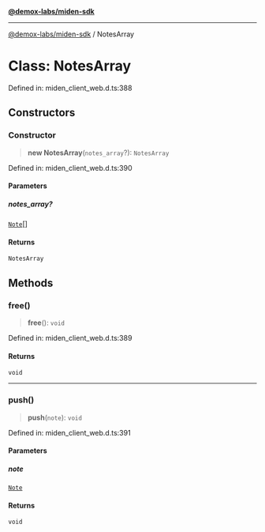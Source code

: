 [**@demox-labs/miden-sdk**](../README.md)

***

[@demox-labs/miden-sdk](../README.md) / NotesArray

# Class: NotesArray

Defined in: miden\_client\_web.d.ts:388

## Constructors

### Constructor

> **new NotesArray**(`notes_array`?): `NotesArray`

Defined in: miden\_client\_web.d.ts:390

#### Parameters

##### notes\_array?

[`Note`](Note.md)[]

#### Returns

`NotesArray`

## Methods

### free()

> **free**(): `void`

Defined in: miden\_client\_web.d.ts:389

#### Returns

`void`

***

### push()

> **push**(`note`): `void`

Defined in: miden\_client\_web.d.ts:391

#### Parameters

##### note

[`Note`](Note.md)

#### Returns

`void`
